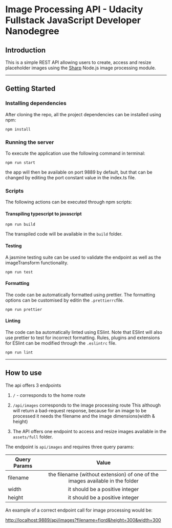 # Image Processing API - Udacity Fullstack JavaScript Developer Nanodegree

## Introduction

This is a simple REST API allowing users to create, access and resize placeholder images using the [Sharp](https://sharp.pixelplumbing.com/) Node.js image processing module.

---

## Getting Started

### Installing dependencies

After cloning the repo, all the project dependencies can be installed using npm:

```
npm install
```

### Running the server

To execute the application use the following command in terminal:

```
npm run start
```

the app will then be available on port 9889 by default, but that can be changed by editing the port constant value in the index.ts file.

### Scripts

The following actions can be executed through npm scripts:

#### Transpiling typescript to javascript

```
npm run build
```

The transpiled code will be available in the `build` folder.

#### Testing

A jasmine testing suite can be used to validate the endpoint as well as the imageTransform functionality.

```
npm run test
```

#### Formatting

The code can be automatically formatted using prettier. The formatting options can be customised by editin the `.prettierrc`file.

```
npm run prettier
```

#### Linting

The code can ba automatically linted using ESlint. Note that ESlint will also use prettier to test for incorrect formatting. Rules, plugins and extensions for ESlint can be modified through the `.eslintrc` file.

```
npm run lint
```

---

## How to use

The api offers 3 endpoints

1. `/` - corresponds to the home route
2. `/api/images` corresponds to the image processing route
   This although will return a bad-request response, because for an image to be processed it needs the filename and the image dimensions(width & height)

3. The API offers one endpoint to access and resize images available in the `assets/full` folder.

The endpoint is `api/images` and requires three query params:

| Query Params |                                     Value                                     |
| ------------ | :---------------------------------------------------------------------------: |
| filename     | the filename (without extension) of one of the images available in the folder |
| width        |                        it should be a positive integer                        |
| height       |                        it should be a positive integer                        |

An example of a correct endpoint call for image processing would be:

[http://localhost:9889/api/images?filename=fjord&height=300&width=300](http://localhost:9889/api/images?filename=fjord&height=300&width=300)
